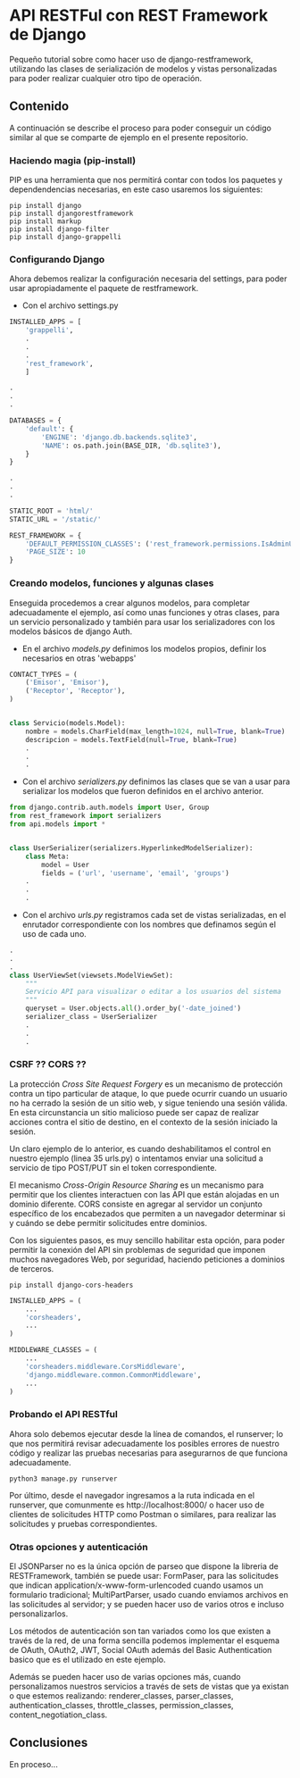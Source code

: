 # API RESTFul con REST Framework de Django

Pequeño tutorial sobre como hacer uso de django-restframework, utilizando las clases de serialización de modelos y vistas personalizadas para poder realizar cualquier otro tipo de operación.

## Contenido

A continuación se describe el proceso para poder conseguir un código similar al que se comparte de ejemplo en el presente repositorio.

### Haciendo magia (pip-install)

PIP es una herramienta que nos permitirá contar con todos los paquetes y dependendencias necesarias, en este caso usaremos los siguientes:

```shell
pip install django
pip install djangorestframework
pip install markup
pip install django-filter
pip install django-grappelli
```

### Configurando Django

Ahora debemos realizar la configuración necesaria del settings, para poder usar apropiadamente el paquete de restframework.

* Con el archivo settings.py

```python
INSTALLED_APPS = [
    'grappelli',
    .
    .
    .
    'rest_framework',
    ]

.
.
.

DATABASES = {
    'default': {
        'ENGINE': 'django.db.backends.sqlite3',
        'NAME': os.path.join(BASE_DIR, 'db.sqlite3'),
    }
}

.
.
.

STATIC_ROOT = 'html/'
STATIC_URL = '/static/'

REST_FRAMEWORK = {
    'DEFAULT_PERMISSION_CLASSES': ('rest_framework.permissions.IsAdminUser',),
    'PAGE_SIZE': 10
}

```

### Creando modelos, funciones y algunas clases

Enseguida procedemos a crear algunos modelos, para completar adecuadamente el ejemplo, así como unas funciones y otras clases, para un servicio personalizado y también para usar los serializadores con los modelos básicos de django Auth.

* En el archivo *models.py* definimos los modelos propios, definir los necesarios en otras 'webapps'

```python
CONTACT_TYPES = (
    ('Emisor', 'Emisor'),
    ('Receptor', 'Receptor'),
)


class Servicio(models.Model):
    nombre = models.CharField(max_length=1024, null=True, blank=True)
    descripcion = models.TextField(null=True, blank=True)
    .
    .
    .
```

* Con el archivo *serializers.py* definimos las clases que se van a usar para serializar los modelos que fueron definidos en el archivo anterior.

```python
from django.contrib.auth.models import User, Group
from rest_framework import serializers
from api.models import *


class UserSerializer(serializers.HyperlinkedModelSerializer):
    class Meta:
        model = User
        fields = ('url', 'username', 'email', 'groups')
    .
    .
    .
```

* Con el archivo *urls.py* registramos cada set de vistas serializadas, en el enrutador correspondiente con los nombres que definamos según el uso de cada uno.

```python
.
.
.
class UserViewSet(viewsets.ModelViewSet):
    """
    Servicio API para visualizar o editar a los usuarios del sistema
    """
    queryset = User.objects.all().order_by('-date_joined')
    serializer_class = UserSerializer
    .
    .
    .
```

### CSRF ?? CORS ??

La protección *Cross Site Request Forgery* es un mecanismo de protección contra un tipo particular de ataque, lo que puede ocurrir cuando un usuario no ha cerrado la sesión de un sitio web, y sigue teniendo una sesión válida. En esta circunstancia un sitio malicioso puede ser capaz de realizar acciones contra el sitio de destino, en el contexto de la sesión iniciado la sesión.

Un claro ejemplo de lo anterior, es cuando deshabilitamos el control en nuestro ejemplo (linea 35 urls.py) o intentamos enviar una solicitud a servicio de tipo POST/PUT sin el token correspondiente.

El mecanismo *Cross-Origin Resource Sharing* es un mecanismo para permitir que los clientes interactuen con las API que están alojadas en un dominio diferente. CORS consiste en agregar al servidor un conjunto específico de los encabezados que permiten a un navegador determinar si y cuándo se debe permitir solicitudes entre dominios.

Con los siguientes pasos, es muy sencillo habilitar esta opción, para poder permitir la conexión del API sin problemas de seguridad que imponen muchos navegadores Web, por seguridad, haciendo peticiones a dominios de terceros.

```shell
pip install django-cors-headers
```

```python
INSTALLED_APPS = (
    ...
    'corsheaders',
    ...
)
```

```python
MIDDLEWARE_CLASSES = (
    ...
    'corsheaders.middleware.CorsMiddleware',
    'django.middleware.common.CommonMiddleware',
    ...
)
```

### Probando el API RESTful

Ahora solo debemos ejecutar desde la línea de comandos, el runserver; lo que nos permitirá revisar adecuadamente los posibles errores de nuestro código y realizar las pruebas necesarias para asegurarnos de que funciona adecuadamente.

```shell
python3 manage.py runserver
```

Por último, desde el navegador ingresamos a la ruta indicada en el runserver, que comunmente es http://localhost:8000/ o hacer uso de clientes de solicitudes HTTP como Postman o similares, para realizar las solicitudes y pruebas correspondientes.

### Otras opciones y autenticación

El JSONParser no es la única opción de parseo que dispone la libreria de RESTFramework, también se puede usar: FormPaser, para las solicitudes que indican application/x-www-form-urlencoded cuando usamos un formulario tradicional; MultiPartParser, usado cuando enviamos archivos en las solicitudes al servidor; y se pueden hacer uso de varios otros e incluso personalizarlos.

Los métodos de autenticación son tan variados como los que existen a través de la red, de una forma sencilla podemos implementar el esquema de OAuth, OAuth2, JWT, Social OAuth además del Basic Authentication basico que es el utilizado en este ejemplo.

Además se pueden hacer uso de varias opciones más, cuando personalizamos nuestros servicios a través de sets de vistas que ya existan o que estemos realizando: renderer_classes, parser_classes, authentication_classes, throttle_classes, permission_classes, content_negotiation_class.

## Conclusiones

En proceso...
